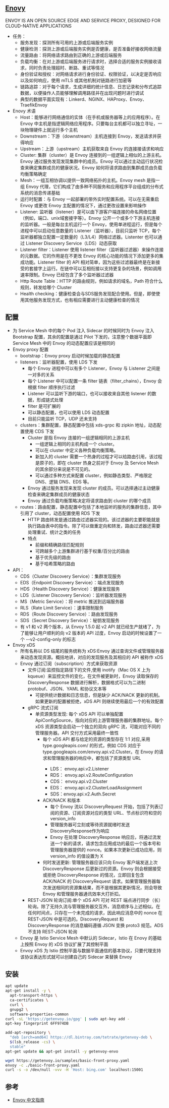 ## [Enovy](https://www.envoyproxy.io/)

ENVOY IS AN OPEN SOURCE EDGE AND SERVICE PROXY, DESIGNED FOR CLOUD-NATIVE APPLICATIONS

* 任务：
    - 服务发现：探测所有可用的上游或后端服务实例
    - 健康检测：探测上游或后端服务实例是否健康，是否准备好接收网络流量
    - 流量路由：将网络请求路由到正确的上游或后端服务
    - 负载均衡：在对上游或后端服务进行请求时，选择合适的服务实例接收请求，同时负责处理超时、断路、重试等情况
    - 身份验证和授权：对网络请求进行身份验证、权限验证，以决定是否响应以及如何响应，使用 mTLS 或其他机制对链路进行加密等
    - 链路追踪：对于每个请求，生成详细的统计信息、日志记录和分布式追踪数据，以便操作人员能够理解调用路径并在出现问题时进行调试
    - 典型的数据平面实现有：Linkerd、NGINX、HAProxy、Envoy、TraefikEnvoy
* Enovy 术语
    - Host：能够进行网络通信的实体（在手机或服务器等上的应用程序）。在 Envoy 中主机是指逻辑网络应用程序。只要每台主机都可以独立寻址，一块物理硬件上就运行多个主机
    - Downstream：下游（downstream）主机连接到 Envoy，发送请求并获得响应
    - Upstream：上游（upstream）主机获取来自 Envoy 的连接接请求和响应
    - Cluster: 集群（cluster）是 Envoy 连接到的一组逻辑上相似的上游主机。Envoy 通过服务发现发现集群中的成员。Envoy 可以通过主动运行状况检查来确定集群成员的健康状况。Envoy 如何将请求路由到集群成员由负载均衡策略确定
    - Mesh：一组互相协调以提供一致网络拓扑的主机。Envoy mesh 是指一组 Envoy 代理，它们构成了由多种不同服务和应用程序平台组成的分布式系统的消息传递基础
    - 运行时配置：与 Envoy 一起部署的带外实时配置系统。可以在无需重启 Envoy 或更改 Envoy 主配置的情况下，通过更改设置来影响操作
    - Listener: 监听器（listener）是可以由下游客户端连接的命名网络位置（例如，端口、unix域套接字等）。Envoy 公开一个或多个下游主机连接的监听器。一般是每台主机运行一个 Envoy，使用单进程运行，但是每个进程中可以启动任意数量的 Listener（监听器），目前只监听 TCP，每个监听器都独立配置一定数量的（L3/L4）网络过滤器。Listenter 也可以通过 Listener Discovery Service（LDS）动态获取
    - Listener filter：Listener 使用 listener filter（监听器过滤器）来操作连接的元数据。它的作用是在不更改 Envoy 的核心功能的情况下添加更多的集成功能。Listener filter 的 API 相对简单，因为这些过滤器最终是在新接受的套接字上运行。在链中可以互相衔接以支持更复杂的场景，例如调用速率限制。Envoy 已经包含了多个监听器过滤器
    - Http Route Table：HTTP 的路由规则，例如请求的域名，Path 符合什么规则，转发给哪个 Cluster
    - Health checking：健康检查会与SDS服务发现配合使用。但是，即使使用其他服务发现方式，也有相应需要进行主动健康检查的情况


## 配置

* 为 Service Mesh 中的每个 Pod 注入 Sidecar 的时候同时为 Envoy 注入 Bootstrap 配置，其余的配置是通过 Pilot 下发的，注意整个数据平面即 Service Mesh 中的 Envoy 的动态配置应该是相同的
* Envoy proxy 配置
    - bootstrap：Envoy proxy 启动时候加载的静态配置
    - listeners：监听器配置，使用 LDS 下发
        + 每个 Envoy 进程中可以有多个 Listener，Envoy 与 Listener 之间是一对多的关系
        + 每个 Listener 中可以配置一条 filter 链表（filter_chains），Envoy 会根据 filter 顺序执行过滤
        + Listener 可以监听下游的端口，也可以接收来自其他 listener 的数据，形成链式处理
        + filter 是可扩展的
        + 可以静态配置，也可以使用 LDS 动态配置
        + 目前只能监听 TCP，UDP 还未支持
    - clusters：集群配置，静态配置中包括 xds-grpc 和 zipkin 地址，动态配置使用 CDS 下发
        + Cluster 是指 Envoy 连接的一组逻辑相同的上游主机
            * 一组逻辑上相同的主机构成一个 cluster。
            * 可以在 cluster 中定义各种负载均衡策略。
            * 新加入的 cluster 需要一个热身的过程才可以给路由引用，该过程是原子的，即在 cluster 热身之前对于 Envoy 及 Service Mesh 的其余部分来说是不可见的。
            * 可以通过多种方式来配置 cluster，例如静态类型、严格限定 DNS、逻辑 DNS、EDS 等。
        + Envoy 通过服务发现来发现 cluster 的成员。可以选择通过主动健康检查来确定集群成员的健康状态
        + Envoy 通过负载均衡策略决定将请求路由到 cluster 的哪个成员
    - routes：路由配置，静态配置中包括了本地监听的服务的集群信息，其中引用了 cluster，动态配置使用 RDS 下发
        + HTTP 路由转发是通过路由过滤器实现的。该过滤器的主要职能就是执行路由表中的指令。除了可以做重定向和转发，路由过滤器还需要处理重试、统计之类的任务
        + 特点
            * 前缀和精确路径匹配规则
            * 可跨越多个上游集群进行基于权重/百分比的路由
            * 基于优先级的路由
            * 基于哈希策略的路由
* API：
    - CDS（Cluster Discovery Service）：集群发现服务
    - EDS（Endpoint Discovery Service）：端点发现服务
    - HDS（Health Discovery Service）：健康发现服务
    - LDS（Listener Discovery Service）：监听器发现服务
    - MS（Metric Service）：将 metric 推送到远端服务器
    - RLS（Rate Limit Service）：速率限制服务
    - RDS（Route Discovery Service）：路由发现服务
    - SDS（Secret Discovery Service）：秘钥发现服务
    - 有 v1 和 v2 两个版本，从 Envoy 1.5.0 起 v2 API 就已经生产就绪了，为了能够让用户顺利的向 v2 版本的 API 过度，Envoy 启动的时候设置了一个 --v2-config-only 的标志
* Envoy xDS
    - 所有名称以 DS 结尾的服务统称为 xDS:Envoy 通过查询文件或管理服务器来动态发现资源。概括地讲，对应的发现服务及其相应的 API 被称作 xDS
    - Envoy 通过订阅（subscription）方式来获取资源
        + 文件订阅:监控指定路径下的文件,使用 inotify（Mac OS X 上为 kqueue）来监控文件的变化，在文件被更新时，Envoy 读取保存的 DiscoveryResponse 数据进行解析，数据格式可以为二进制 protobuf、JSON、YAML 和协议文本等
            * 可提供统计数据和日志信息，但是缺少 ACK/NACK 更新的机制。如果更新的配置被拒绝，xDS API 则继续使用最后一个的有效配置
        + gRPC 流式订阅
            * 单资源类型发现: 每个 xDS API 可以单独配置 ApiConfigSource，指向对应的上游管理服务器的集群地址。每个 xDS 资源类型会启动一个独立的双向 gRPC 流，可能对应不同的管理服务器。API 交付方式采用最终一致性
                - 每个 xDS API 都与给定的资源的类型存在 1:1 对应,采用 type.googleapis.com/<resource type> 的形式，例如 CDS 对应于 type.googleapis.com/envoy.api.v2.Cluster。在 Envoy 的请求和管理服务器的响应中，都包括了资源类型 URL
                    + LDS： envoy.api.v2.Listener
                    + RDS： envoy.api.v2.RouteConfiguration
                    + CDS： envoy.api.v2.Cluster
                    + EDS： envoy.api.v2.ClusterLoadAssignment
                    + SDS：envoy.api.v2.Auth.Secret
                - ACK/NACK 和版本
                    + 每个 Envoy 流以 DiscoveryRequest 开始，包括了列表订阅的资源、订阅资源对应的类型 URL、节点标识符和空的 version_info
                    + 管理服务器可立刻或等待资源就绪时发送 DiscoveryResponse作为响应
                    + Envoy 在处理 DiscoveryResponse 响应后，将通过流发送一个新的请求，请求包含应用成功的最后一个版本号和管理服务器提供的 nonce。如果本次更新已成功应用，则 version_info 的值设置为 X
                - 何时发送更新: 管理服务器应该只向 Envoy 客户端发送上次 DiscoveryResponse 后更新过的资源。Envoy 则会根据接受或拒绝 DiscoveryResponse 的情况，立即回复包含 ACK/NACK 的 DiscoveryRequest 请求。如果管理服务器每次发送相同的资源集结果，而不是根据其更新情况，则会导致 Envoy 和管理服务器通讯效率大打折扣。
        + REST-JSON 轮询订阅:单个 xDS API 可对 REST 端点进行同步（长）轮询。除了无持久流与管理服务器交互外，消息顺序与上述相似。在任何时间点，只存在一个未完成的请求，因此响应消息中的 nonce 在 REST-JSON 中是可选的。DiscoveryRequest 和 DiscoveryResponse 的消息编码遵循 JSON 变换 proto3 规范。ADS 不支持 REST-JSON 轮询
    - Envoy 是 Istio Service Mesh 中默认的 Sidecar，Istio 在 Enovy 的基础上按照 Envoy 的 xDS 协议扩展了其控制平面
    - Envoy xDS 为 Istio 控制平面与数据平面通信的基本协议，只要代理支持该协议表达形式就可以创建自己的 Sidecar 来替换 Envoy

## 安装

```sh
apt update
apt-get install -y \
  apt-transport-https \
  ca-certificates \
  curl \
  gnupg2 \
  software-properties-common
curl -sL 'https://getenvoy.io/gpg' | sudo apt-key add -
apt-key fingerprint 6FF974DB

add-apt-repository \
  "deb [arch=amd64] https://dl.bintray.com/tetrate/getenvoy-deb \
  $(lsb_release -cs) \
  stable"
apt-get update && apt-get install -y getenvoy-envo

wget https://getenvoy.io/samples/basic-front-proxy.yaml
envoy -c ./basic-front-proxy.yaml
curl -s -o /dev/null -vvv -H 'Host: bing.com' localhost:15001
```

## 参考

* [Envoy 中文指南 ](https://fuckcloudnative.io/envoy-handbook/)
